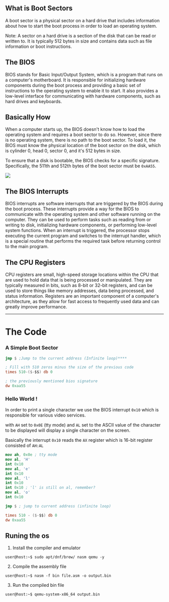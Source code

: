 ## What is Boot Sectors

A boot sector is a physical sector on a hard drive that includes information about how to start the boot process in order to load an operating system.

Note: A sector on a hard drive is a section of the disk that can be read or written to. It is typically 512 bytes in size and contains data such as file information or boot instructions.

## The BIOS

BIOS stands for Basic Input/Output System, which is a program that runs on a computer's motherboard. It is responsible for initializing hardware components during the boot process and providing a basic set of instructions to the operating system to enable it to start. It also provides a low-level interface for communicating with hardware components, such as hard drives and keyboards.

## Basically How

When a computer starts up, the BIOS doesn't know how to load the operating system and requires a boot sector to do so. However, since there is no operating system, there is no path to the boot sector. To load it, the BIOS must know the physical location of the boot sector on the disk, which is cylinder 0, head 0, sector 0, and it's 512 bytes in size.

To ensure that a disk is bootable, the BIOS checks for a specific signature. Specifically, the 511th and 512th bytes of the boot sector must be `0xAA55`.

![](https://external-content.duckduckgo.com/iu/?u=https%3A%2F%2Fqph.fs.quoracdn.net%2Fmain-qimg-4c2c19e8f68405c99d125c58414f6359&f=1&nofb=1&ipt=c72bdb62d557c3762a309d11c657982b5ea040ea4ca2ce33607b7f207d3e1fd0&ipo=images)

## The BIOS **Interrupts**

BIOS interrupts are software interrupts that are triggered by the BIOS during the boot process. These interrupts provide a way for the BIOS to communicate with the operating system and other software running on the computer. They can be used to perform tasks such as reading from or writing to disk, initializing hardware components, or performing low-level system functions. When an interrupt is triggered, the processor stops executing the current program and switches to the interrupt handler, which is a special routine that performs the required task before returning control to the main program.

## The CPU Registers

CPU registers are small, high-speed storage locations within the CPU that are used to hold data that is being processed or manipulated. They are typically measured in bits, such as 8-bit or 32-bit registers, and can be used to store things like memory addresses, data being processed, and status information. Registers are an important component of a computer's architecture, as they allow for fast access to frequently used data and can greatly improve performance.

---

# The Code

### A Simple Boot Sector

```nasm
jmp $ ;Jump to the current address (Infinite loop)****

; Fill with 510 zeros minus the size of the previous code
times 510-($-$$) db 0

; the previously mentioned bios signature
dw 0xaa55
```

### Hello World !

In order to print a single character we use the BIOS interrupt `0x10` which is responsible for various video services.

with `AH` set to `0x0E` (tty mode) and `AL` set to the ASCII value of the character to be displayed will display a single character on the screen.

Basically the interrupt `0x10` reads the `AX` register which is 16-bit register consisted of `AH:AL`

```nasm
mov ah, 0x0e ; tty mode
mov al, 'H'
int 0x10
mov al, 'e'
int 0x10
mov al, 'l'
int 0x10
int 0x10 ; 'l' is still on al, remember?
mov al, 'o'
int 0x10

jmp $ ; jump to current address (infinite loop)

times 510 - ($-$$) db 0
dw 0xaa55
```

## Runing the os

1. Install the compiler and emulator

```console
user@host:~$ sudo apt/dnf/brew/ nasm qemu -y
```

2. Compile the assembly file

```console
user@host:~$ nasm -f bin file.asm -o output.bin
```

3. Run the compiled bin file

```console
user@host:~$ qemu-system-x86_64 output.bin
```
